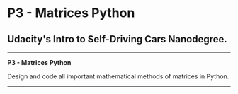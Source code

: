 # **P3 - Matrices Python**

## Udacity's Intro to Self-Driving Cars Nanodegree.

---


**P3 - Matrices Python**

Design and code all important mathematical methods of matrices in Python.

---


